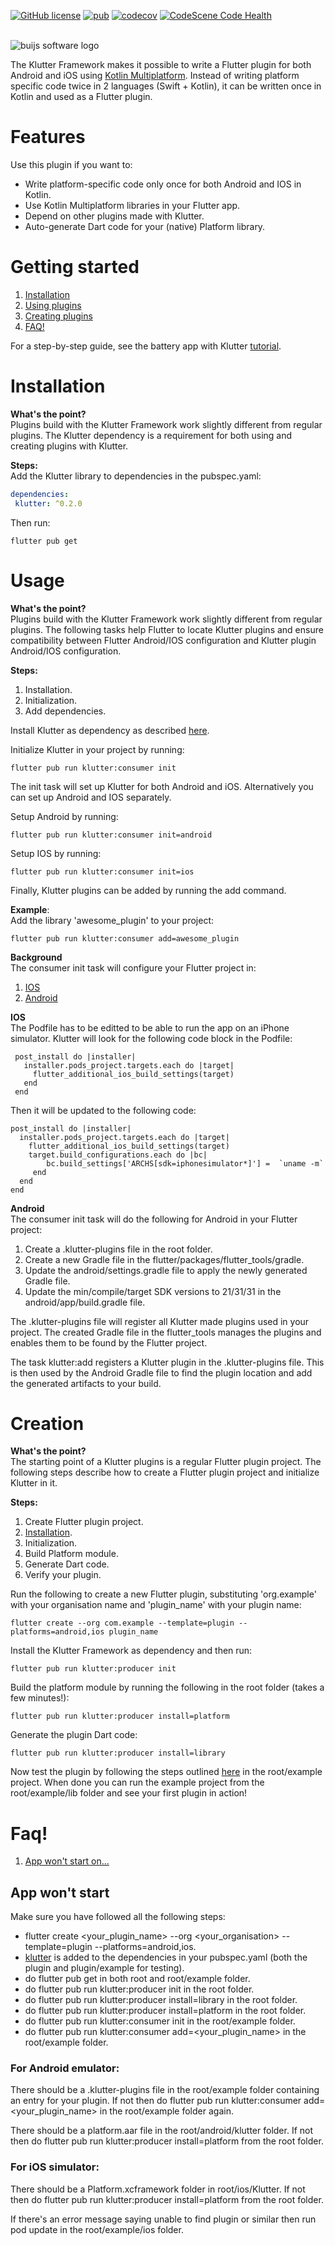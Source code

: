 [![GitHub license](https://img.shields.io/github/license/buijs-dev/klutter-dart?color=black&logoColor=black&style=for-the-badge)](https://github.com/buijs-dev/klutter-dart/blob/main/LICENSE)
[![pub](https://img.shields.io/pub/v/klutter?style=for-the-badge)](https://pub.dev/packages/klutter)
[![codecov](https://img.shields.io/codecov/c/github/buijs-dev/klutter-dart?logo=codecov&style=for-the-badge)](https://codecov.io/gh/buijs-dev/klutter-dart)
[![CodeScene Code Health](https://img.shields.io/badge/CODESCENE-10-brightgreen?style=for-the-badge)](https://codescene.io/projects/27237)

<br>

<img src="https://github.com/buijs-dev/klutter/blob/develop/.github/assets/metadata/icon/klutter_logo.png?raw=true" alt="buijs software logo" />

The Klutter Framework makes it possible to write a Flutter plugin for both Android
and iOS using [Kotlin Multiplatform](https://kotlinlang.org/docs/multiplatform.html).
Instead of writing platform specific code twice in 2 languages (Swift + Kotlin),
it can be written once in Kotlin and used as a Flutter plugin.

# Features

Use this plugin if you want to:

* Write platform-specific code only once for both Android and IOS in Kotlin.
* Use Kotlin Multiplatform libraries in your Flutter app.
* Depend on other plugins made with Klutter.
* Auto-generate Dart code for your (native) Platform library.

# Getting started
1. [Installation](#Installation)
2. [Using plugins](#Usage)
3. [Creating plugins](#Creation)
4. [FAQ!](#Faq!)

For a step-by-step guide, see the battery app with Klutter [tutorial](https://buijs.dev/klutter-2/).

# Installation
<b>What's the point?</b></br>
Plugins build with the Klutter Framework work slightly different from regular plugins. 
The Klutter dependency is a requirement for both using and creating plugins with Klutter.

<b>Steps:</b></br>
Add the Klutter library to dependencies in the pubspec.yaml:

```yaml  
dependencies:  
 klutter: ^0.2.0
 ```  
  
Then run:  
  
```shell  
flutter pub get
```

# Usage
<b>What's the point?</b></br>
Plugins build with the Klutter Framework work slightly different from regular plugins. 
The following tasks help Flutter to locate Klutter plugins 
and ensure compatibility between Flutter Android/IOS configuration and Klutter plugin Android/IOS configuration.

<b>Steps:</b></br>
1. Installation.
2. Initialization.
3. Add dependencies.

Install Klutter as dependency as described [here](#Installation).

Initialize Klutter in your project by running:

```shell  
flutter pub run klutter:consumer init
```  

The init task will set up Klutter for both Android and iOS.
Alternatively you can set up Android and IOS separately.

Setup Android by running:  
  
```shell  
flutter pub run klutter:consumer init=android
```  

Setup IOS by running:

```shell  
flutter pub run klutter:consumer init=ios
```  

Finally, Klutter plugins can be added by running the add command.

<B>Example</B>:</br> Add the library 'awesome_plugin' to your project:

```shell  
flutter pub run klutter:consumer add=awesome_plugin 
```  

<b>Background</b></br>
The consumer init task will configure your Flutter project in:
1. [IOS](#ios)
2. [Android](#android)

<b>IOS</b></br>
The Podfile has to be editted to be able to run the app on an iPhone simulator.
Klutter will look for the following code block in the Podfile:

```
 post_install do |installer|
   installer.pods_project.targets.each do |target|
     flutter_additional_ios_build_settings(target)
   end
 end
```

Then it will be updated to the following code:

```
post_install do |installer|
  installer.pods_project.targets.each do |target|
    flutter_additional_ios_build_settings(target)
    target.build_configurations.each do |bc|
        bc.build_settings['ARCHS[sdk=iphonesimulator*]'] =  `uname -m`
     end
  end
end
```


<b>Android</b></br>
The consumer init task will do the following for Android in your Flutter project:  
 1. Create a .klutter-plugins file in the root folder.  
 2. Create a new Gradle file in the flutter/packages/flutter_tools/gradle.  
 3. Update the android/settings.gradle file to apply the newly generated Gradle file.  
 4. Update the min/compile/target SDK versions to 21/31/31 in the android/app/build.gradle file. 
  
The .klutter-plugins file will register all Klutter made plugins used in your project. 
The created Gradle file in the flutter_tools manages the plugins 
and enables them to be found by the Flutter project.  

The task klutter:add registers a Klutter plugin in the .klutter-plugins file. 
This is then used by the Android Gradle file to find the plugin location 
and add the generated artifacts to your build.

# Creation
<b>What's the point?</b></br>
The starting point of a Klutter plugins is a regular Flutter plugin project. 
The following steps describe how to create a Flutter plugin project and initialize Klutter in it.

<b>Steps:</b></br>
1. Create Flutter plugin project.
2. [Installation](#Installation).
3. Initialization.
4. Build Platform module.
5. Generate Dart code.
6. Verify your plugin.

Run the following to create a new Flutter plugin, 
substituting 'org.example' with your organisation name 
and 'plugin_name' with your plugin name:

```shell  
flutter create --org com.example --template=plugin --platforms=android,ios plugin_name
```  

Install the Klutter Framework as dependency and then run:

```shell  
flutter pub run klutter:producer init  
```  

Build the platform module by running the following in the root folder (takes a few minutes!):

```shell
flutter pub run klutter:producer install=platform 
```

Generate the plugin Dart code:

```shell
flutter pub run klutter:producer install=library  
```

Now test the plugin by following the steps outlined [here](#Usage) in the root/example project. 
When done you can run the example project from the root/example/lib folder and see your first plugin in action!

# Faq!
1. [App won't start on...](#App%20won't%20start)

## App won't start

Make sure you have followed all the following steps:
- flutter create <your_plugin_name> --org <your_organisation> --template=plugin --platforms=android,ios.
- [klutter](https://pub.dev/packages/klutter) is added to the dependencies in your pubspec.yaml 
(both the plugin and plugin/example for testing).
- do flutter pub get in both root and root/example folder.
- do flutter pub run klutter:producer init in the root folder.
- do flutter pub run klutter:producer install=library in the root folder.
- do flutter pub run klutter:producer install=platform in the root folder.
- do flutter pub run klutter:consumer init in the root/example folder.
- do flutter pub run klutter:consumer add=<your_plugin_name> in the root/example folder.

### For Android emulator:
There should be a .klutter-plugins file in the root/example folder containing an entry for your plugin.
If not then do flutter pub run klutter:consumer add=<your_plugin_name> in the root/example folder again.

There should be a platform.aar file in the root/android/klutter folder. If not then do flutter pub run
klutter:producer install=platform from the root folder.

### For iOS simulator:
There should be a Platform.xcframework folder in root/ios/Klutter. If not then do flutter pub run
klutter:producer install=platform from the root folder.

If there's an error message saying unable to find plugin or similar then run pod update in the root/example/ios
folder.